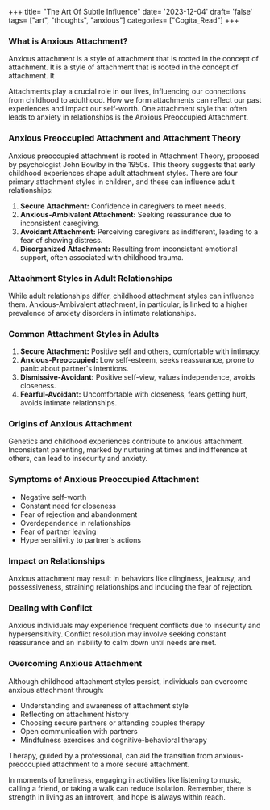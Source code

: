 +++
title= "The Art Of Subtle Influence"
date= '2023-12-04'
draft= 'false'
tags= ["art", "thoughts", "anxious"]
categories= ["Cogita_Read"]
+++


### What is Anxious Attachment?

Anxious attachment is a style of attachment that is rooted in the concept of attachment. It is a style of attachment that is rooted in the concept of attachment. It

Attachments play a crucial role in our lives, influencing our connections from childhood to adulthood. How we form attachments can reflect our past experiences and impact our self-worth. One attachment style that often leads to anxiety in relationships is the Anxious Preoccupied Attachment.

### Anxious Preoccupied Attachment and Attachment Theory

Anxious preoccupied attachment is rooted in Attachment Theory, proposed by psychologist John Bowlby in the 1950s. This theory suggests that early childhood experiences shape adult attachment styles. There are four primary attachment styles in children, and these can influence adult relationships:

1. **Secure Attachment:** Confidence in caregivers to meet needs.
2. **Anxious-Ambivalent Attachment:** Seeking reassurance due to inconsistent caregiving.
3. **Avoidant Attachment:** Perceiving caregivers as indifferent, leading to a fear of showing distress.
4. **Disorganized Attachment:** Resulting from inconsistent emotional support, often associated with childhood trauma.

### Attachment Styles in Adult Relationships

While adult relationships differ, childhood attachment styles can influence them. Anxious-Ambivalent attachment, in particular, is linked to a higher prevalence of anxiety disorders in intimate relationships.

### Common Attachment Styles in Adults

1. **Secure Attachment:** Positive self and others, comfortable with intimacy.
2. **Anxious-Preoccupied:** Low self-esteem, seeks reassurance, prone to panic about partner's intentions.
3. **Dismissive-Avoidant:** Positive self-view, values independence, avoids closeness.
4. **Fearful-Avoidant:** Uncomfortable with closeness, fears getting hurt, avoids intimate relationships.

### Origins of Anxious Attachment

Genetics and childhood experiences contribute to anxious attachment. Inconsistent parenting, marked by nurturing at times and indifference at others, can lead to insecurity and anxiety.

### Symptoms of Anxious Preoccupied Attachment

- Negative self-worth
- Constant need for closeness
- Fear of rejection and abandonment
- Overdependence in relationships
- Fear of partner leaving
- Hypersensitivity to partner's actions

### Impact on Relationships

Anxious attachment may result in behaviors like clinginess, jealousy, and possessiveness, straining relationships and inducing the fear of rejection.

### Dealing with Conflict

Anxious individuals may experience frequent conflicts due to insecurity and hypersensitivity. Conflict resolution may involve seeking constant reassurance and an inability to calm down until needs are met.

### Overcoming Anxious Attachment

Although childhood attachment styles persist, individuals can overcome anxious attachment through:

- Understanding and awareness of attachment style
- Reflecting on attachment history
- Choosing secure partners or attending couples therapy
- Open communication with partners
- Mindfulness exercises and cognitive-behavioral therapy

Therapy, guided by a professional, can aid the transition from anxious-preoccupied attachment to a more secure attachment.

In moments of loneliness, engaging in activities like listening to music, calling a friend, or taking a walk can reduce isolation. Remember, there is strength in living as an introvert, and hope is always within reach.
